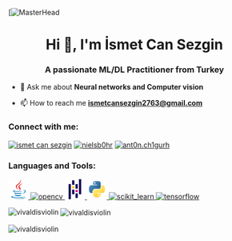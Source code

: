  [![MasterHead](https://cdn.analyticsvidhya.com/wp-content/uploads/2024/07/artifical-neural-networks-1--2048x1151.webp)
<h1 align="center">Hi 👋, I'm İsmet Can Sezgin</h1>
<h3 align="center">A passionate ML/DL Practitioner from Turkey</h3>

- 💬 Ask me about **Neural networks and Computer vision**

- 📫 How to reach me **ismetcansezgin2763@gmail.com**

<h3 align="left">Connect with me:</h3>
<p align="left">
<a href="https://linkedin.com/in/ismet can sezgin" target="blank"><img align="center" src="https://raw.githubusercontent.com/rahuldkjain/github-profile-readme-generator/master/src/images/icons/Social/linked-in-alt.svg" alt="ismet can sezgin" height="30" width="40" /></a>
<a href="https://kaggle.com/nielsb0hr" target="blank"><img align="center" src="https://raw.githubusercontent.com/rahuldkjain/github-profile-readme-generator/master/src/images/icons/Social/kaggle.svg" alt="nielsb0hr" height="30" width="40" /></a>
<a href="https://instagram.com/ant0n.ch1gurh" target="blank"><img align="center" src="https://raw.githubusercontent.com/rahuldkjain/github-profile-readme-generator/master/src/images/icons/Social/instagram.svg" alt="ant0n.ch1gurh" height="30" width="40" /></a>
</p>

<h3 align="left">Languages and Tools:</h3>
<p align="left"> <a href="https://www.java.com" target="_blank" rel="noreferrer"> <img src="https://raw.githubusercontent.com/devicons/devicon/master/icons/java/java-original.svg" alt="java" width="40" height="40"/> </a> <a href="https://opencv.org/" target="_blank" rel="noreferrer"> <img src="https://www.vectorlogo.zone/logos/opencv/opencv-icon.svg" alt="opencv" width="40" height="40"/> </a> <a href="https://pandas.pydata.org/" target="_blank" rel="noreferrer"> <img src="https://raw.githubusercontent.com/devicons/devicon/2ae2a900d2f041da66e950e4d48052658d850630/icons/pandas/pandas-original.svg" alt="pandas" width="40" height="40"/> </a> <a href="https://www.python.org" target="_blank" rel="noreferrer"> <img src="https://raw.githubusercontent.com/devicons/devicon/master/icons/python/python-original.svg" alt="python" width="40" height="40"/> </a> <a href="https://scikit-learn.org/" target="_blank" rel="noreferrer"> <img src="https://upload.wikimedia.org/wikipedia/commons/0/05/Scikit_learn_logo_small.svg" alt="scikit_learn" width="40" height="40"/> </a> <a href="https://www.tensorflow.org" target="_blank" rel="noreferrer"> <img src="https://www.vectorlogo.zone/logos/tensorflow/tensorflow-icon.svg" alt="tensorflow" width="40" height="40"/> </a> </p>

<p><img align="left" src="https://github-readme-stats.vercel.app/api/top-langs?username=vivaldisviolin&show_icons=true&locale=en&layout=compact" alt="vivaldisviolin" /></p>

<p>&nbsp;<img align="center" src="https://github-readme-stats.vercel.app/api?username=vivaldisviolin&show_icons=true&locale=en" alt="vivaldisviolin" /></p>

<p><img align="center" src="https://github-readme-streak-stats.herokuapp.com/?user=vivaldisviolin&" alt="vivaldisviolin" /></p>

